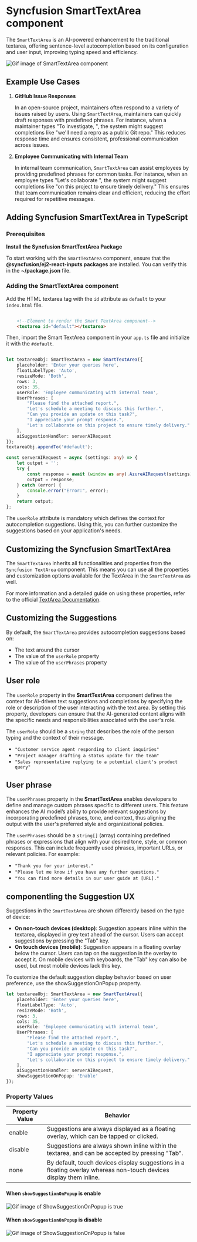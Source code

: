 # Syncfusion SmartTextArea component

The `SmartTextArea` is an AI-powered enhancement to the traditional textarea, offering sentence-level autocompletion based on its configuration and user input, improving typing speed and efficiency.

![Gif image of SmartTextArea component](./gif-images/smart-textarea.gif)

## Example Use Cases

1. **GitHub Issue Responses**

   In an open-source project, maintainers often respond to a variety of issues raised by users. Using `SmartTextArea`, maintainers can quickly draft responses with predefined phrases. For instance, when a maintainer types "To investigate, ", the system might suggest completions like "we'll need a repro as a public Git repo." This reduces response time and ensures consistent, professional communication across issues.

2. **Employee Communicating with Internal Team**

   In internal team communication, `SmartTextArea` can assist employees by providing predefined phrases for common tasks. For instance, when an employee types "Let's collaborate ", the system might suggest completions like "on this project to ensure timely delivery." This ensures that team communication remains clear and efficient, reducing the effort required for repetitive messages.

## Adding Syncfusion SmartTextArea in TypeScript

### Prerequisites

**Install the Syncfusion SmartTextArea Package**

To start working with the `SmartTextArea` component, ensure that the **@syncfusion/ej2-react-inputs packages** are installed. You can verify this in the **~/package.json** file.

### Adding the SmartTextArea component

Add the HTML textarea tag with the `id` attribute as `default` to your `index.html` file.

```html

    <!--Element to render the Smart TextArea component-->
    <textarea id="default"></textarea>

```

Then, import the Smart TextArea component in your `app.ts` file and initialize it with the `#default`.

```ts

let textareaObj: SmartTextArea = new SmartTextArea({
    placeholder: 'Enter your queries here',
    floatLabelType: 'Auto',
    resizeMode: 'Both',
    rows: 3,
    cols: 35,
    userRole: 'Employee communicating with internal team',
    UserPhrases: [
        "Please find the attached report.",
        "Let's schedule a meeting to discuss this further.",
        "Can you provide an update on this task?",
        "I appreciate your prompt response.",
        "Let's collaborate on this project to ensure timely delivery."
    ],
    aiSuggestionHandler: serverAIRequest
});
textareaObj.appendTo('#default');

const serverAIRequest = async (settings: any) => {
    let output = '';
    try {
        const response = await (window as any).AzureAIRequest(settings) as string;
        output = response;
    } catch (error) {
        console.error("Error:", error);
    }
    return output;
};

```

The `userRole` attribute is mandatory which defines the context for autocompletion suggestions. Using this, you can further customize the suggestions based on your application's needs.

## Customizing the Syncfusion SmartTextArea

The `SmartTextArea` inherits all functionalities and properties from the `Syncfusion TextArea` component. This means you can use all the properties and customization options available for the TextArea in the `SmartTextArea` as well.

For more information and a detailed guide on using these properties, refer to the official [TextArea Documentation](https://ej2.syncfusion.com/documentation/textarea/getting-started/quick-start).

## Customizing the Suggestions

By default, the `SmartTextArea` provides autocompletion suggestions based on:

- The text around the cursor
- The value of the `userRole` property
- The value of the `userPhrases` property

## User role

The `userRole` property in the **SmartTextArea** component defines the context for AI-driven text suggestions and completions by specifying the role or description of the user interacting with the text area. By setting this property, developers can ensure that the AI-generated content aligns with the specific needs and responsibilities associated with the user's role.

The `userRole` should be a `string` that describes the role of the person typing and the context of their message.

- `"Customer service agent responding to client inquiries"`
- `"Project manager drafting a status update for the team"`
- `"Sales representative replying to a potential client's product query"`

## User phrase

The `userPhrases` property in the **SmartTextArea** enables developers to define and manage custom phrases specific to different users. This feature enhances the AI model’s ability to provide relevant suggestions by incorporating predefined phrases, tone, and context, thus aligning the output with the user's preferred style and organizational policies.

The `userPhrases` should be a `string[]` (array) containing predefined phrases or expressions that align with your desired tone, style, or common responses. This can include frequently used phrases, important URLs, or relevant policies. For example:

- `"Thank you for your interest."`
- `"Please let me know if you have any further questions."`
- `"You can find more details in our user guide at [URL]."`

## componentling the Suggestion UX

Suggestions in the `SmartTextArea` are shown differently based on the type of device:

- **On non-touch devices (desktop)**: Suggestion appears inline within the textarea, displayed in grey text ahead of the cursor. Users can accept suggestions by pressing the "Tab" key.
- **On touch devices (mobile)**: Suggestion appears in a floating overlay below the cursor. Users can tap on the suggestion in the overlay to accept it. On mobile devices with keyboards, the "Tab" key can also be used, but most mobile devices lack this key.

To customize the default suggestion display behavior based on user preference, use the showSuggestionOnPopup property.

```ts
let textareaObj: SmartTextArea = new SmartTextArea({
    placeholder: 'Enter your queries here',
    floatLabelType: 'Auto',
    resizeMode: 'Both',
    rows: 3,
    cols: 35,
    userRole: 'Employee communicating with internal team',
    UserPhrases: [
        "Please find the attached report.",
        "Let's schedule a meeting to discuss this further.",
        "Can you provide an update on this task?",
        "I appreciate your prompt response.",
        "Let's collaborate on this project to ensure timely delivery."
    ],
    aiSuggestionHandler: serverAIRequest,
    showSuggestionOnPopup: 'Enable'
});
```

### Property Values

<table>
  <thead>
    <tr>
      <th>Property Value</th>
      <th>Behavior</th>
    </tr>
  </thead>
  <tbody>
    <tr>
      <td>enable</td>
      <td>Suggestions are always displayed as a floating overlay, which can be tapped or clicked.</td>
    </tr>
    <tr>
      <td>disable</td>
      <td>Suggestions are always shown inline within the textarea, and can be accepted by pressing "Tab".</td>
    </tr>
    <tr>
      <td>none</td>
      <td>By default, touch devices display suggestions in a floating overlay whereas non-touch devices display them inline.</td>
    </tr>
  </tbody>
</table>

#### When `showSuggestionOnPopup` is enable

![Gif image of ShowSuggestionOnPopup is true](./gif-images/suggestion-onpopup.gif)

#### When `showSuggestionOnPopup` is disable

![Gif image of ShowSuggestionOnPopup is false](./gif-images/suggestion-inline.gif)
